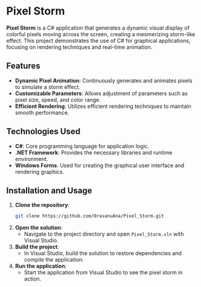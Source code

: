# Pixel Storm

**Pixel Storm** is a C# application that generates a dynamic visual display of colorful pixels moving across the screen, creating a mesmerizing storm-like effect. This project demonstrates the use of C# for graphical applications, focusing on rendering techniques and real-time animation.

## Features

- **Dynamic Pixel Animation**: Continuously generates and animates pixels to simulate a storm effect.
- **Customizable Parameters**: Allows adjustment of parameters such as pixel size, speed, and color range.
- **Efficient Rendering**: Utilizes efficient rendering techniques to maintain smooth performance.

## Technologies Used

- **C#**: Core programming language for application logic.
- **.NET Framework**: Provides the necessary libraries and runtime environment.
- **Windows Forms**: Used for creating the graphical user interface and rendering graphics.

## Installation and Usage

1. **Clone the repository**:
   ```bash
   git clone https://github.com/OrasanuAna/Pixel_Storm.git
   ```
2. **Open the solution**:
   - Navigate to the project directory and open `Pixel_Storm.sln` with Visual Studio.
3. **Build the project**:
   - In Visual Studio, build the solution to restore dependencies and compile the application.
4. **Run the application**:
   - Start the application from Visual Studio to see the pixel storm in action.
